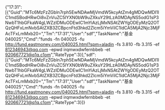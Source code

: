 {"17:31":[{"Guid":"MTc6MzFzZGbln7rph5EwNDAwMjVmdW5kcyAtZm4gMDQwMDI1IC1mdSBodHRwOi8vZnVuZC5lYXN0bW9uZXkuY29tLzA0MDAyNS5odG1sP3NwbT1hbGFkaW4gLWZzIDMuODEwIC1mYiAzLjMxNSAtZWYgODEyMzQ2OTQzQHFxLmNvbSAtZXB3ZCBpcnFtd3hkd2Zlcm5iYmViIC1ldCA5MjA2Njc3MjFAcTFxLmMxb20=","Tm":"17:31","User":"sdf","TaskName":"基金040025","Cmd":"funds -fn 040025 -fu http://fund.eastmoney.com/040025.html?spm=aladin -fs 3.810 -fb 3.315 -ef 812346943@qq.com -epwd irqmwxdwfernbbeb -et 920667721@q1q.c1om","RateType":3}],"sdf":[{"Guid":"MTc6MzFzZGbln7rph5EwNDAwMjVmdW5kcyAtZm4gMDQwMDI1IC1mdSBodHRwOi8vZnVuZC5lYXN0bW9uZXkuY29tLzA0MDAyNS5odG1sP3NwbT1hbGFkaW4gLWZzIDMuODEwIC1mYiAzLjMxNSAtZWYgODEyMzQ2OTQzQHFxLmNvbSAtZXB3ZCBpcnFtd3hkd2Zlcm5iYmViIC1ldCA5MjA2Njc3MjFAcTFxLmMxb20=","Tm":"17:31","User":"sdf","TaskName":"基金040025","Cmd":"funds -fn 040025 -fu http://fund.eastmoney.com/040025.html?spm=aladin -fs 3.810 -fb 3.315 -ef 812346943@qq.com -epwd irqmwxdwfernbbeb -et 920667721@q1q.c1om","RateType":3}]}
